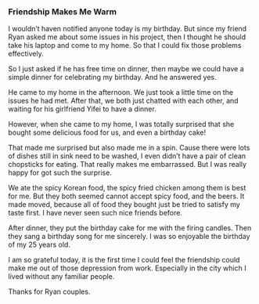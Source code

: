 ### Friendship Makes Me Warm
I wouldn’t  haven notified anyone today is my birthday. But since my friend Ryan asked me about some issues in his project, then I thought he should take his laptop and come to my home. So that I could fix those problems effectively.

So I just asked if he has free time on dinner, then maybe we could have a simple dinner for celebrating my birthday. And he answered yes.

He came to my home in the afternoon. We just took a little time on the issues he had met. After that, we both just chatted with each other, and waiting for his girlfriend Yifei to have a dinner.

However, when she came to my home, I was totally surprised that she bought some delicious food for us, and even a birthday cake!

That made me surprised but also made me in a spin. Cause there were lots of dishes still in sink need to be washed, I even didn’t have a pair of clean chopsticks for eating. That really makes me embarrassed. But I was really happy for got such the surprise.

We ate the spicy Korean food, the spicy fried chicken among them is best for me. But they both seemed cannot accept spicy food, and the beers. It made moved, because all of food they bought just be tried to satisfy my taste first. I have never seen such nice friends before.

After dinner, they put the birthday cake for me with the firing candles. Then they sang a birthday song for me sincerely. I was so enjoyable the birthday of my 25 years old.

I am so grateful today, it is the first time I could feel the friendship could make me out of those depression from work. Especially in the city which I lived without any familiar people.

Thanks for Ryan couples.

